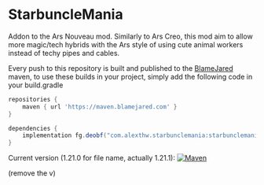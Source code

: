 # StarbuncleMania
Addon to the Ars Nouveau mod.
Similarly to Ars Creo, this mod aim to allow more magic/tech hybrids with the Ars style of using cute animal workers instead of techy pipes and cables. 

Every push to this repository is built and published to the [BlameJared](https://maven.blamejared.com) maven, to use
these builds in your project, simply add the following code in your build.gradle

```gradle
repositories {
    maven { url 'https://maven.blamejared.com' }
}

dependencies {
    implementation fg.deobf("com.alexthw.starbunclemania:starbunclemania-[MC_VERSION]:[VERSION]")
}
```

Current version (1.21.0 for file name, actually 1.21.1):
[![Maven](https://img.shields.io/maven-metadata/v?label=&color=C71A36&metadataUrl=https%3A%2F%2Fmaven.blamejared.com%2Fcom%2Falexthw%2Fstarbunclemania%2Fstarbunclemania-1.21.0%2Fmaven-metadata.xml&style=flat-square)](https://maven.blamejared.com/com/alexthw/starbunclemania/starbunclemania-1.21.0/)

(remove the v)